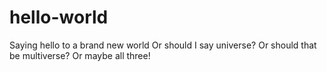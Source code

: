 # hello-world
Saying hello to a brand new world
Or should I say universe? Or should that be multiverse? Or maybe all three!
